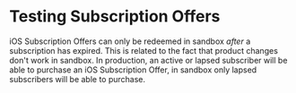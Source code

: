 # Testing Subscription Offers
iOS Subscription Offers can only be redeemed in sandbox _after_ a subscription has expired. This is related to the fact that product changes don't work in sandbox. In production, an active or lapsed subscriber will be able to purchase an iOS Subscription Offer, in sandbox only lapsed subscribers will be able to purchase.


